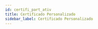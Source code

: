 ```yaml
---
id: certifi_part_ativ
title: Certificado Personalizado
sidebar_label: Certificado Personalizado
---
```


